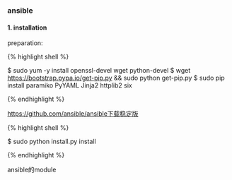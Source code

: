 ### ansible

#### 1. installation

preparation:

{% highlight shell %}

$ sudo yum -y install openssl-devel wget python-devel
$ wget https://bootstrap.pypa.io/get-pip.py && sudo python get-pip.py
$ sudo pip install paramiko PyYAML Jinja2 httplib2 six

{% endhighlight %}

https://github.com/ansible/ansible下载稳定版

{% highlight shell %}

$ sudo python install.py install

{% endhighlight %}

ansible的module




